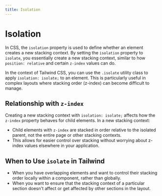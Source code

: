 ```yaml
---
title: Isolation
---
```


# Isolation

In CSS, the `isolation` property is used to define whether an element creates a new stacking context. By setting the `isolation` property to `isolate`, you essentially create a new stacking context, similar to how `position: relative` and certain `z-index` values can do.

In the context of Tailwind CSS, you can use the `.isolate` utility class to apply `isolation: isolate;` to an element. This is particularly useful in complex layouts where stacking order (z-index) can become difficult to manage.

## Relationship with `z-index`

Creating a new stacking context with `isolation: isolate;` affects how the `z-index` property behaves for child elements. In a new stacking context:

- Child elements with `z-index` are stacked in order relative to the isolated parent, not the entire page or other stacking contexts.
- This allows for easier control over stacking without worrying about z-index values elsewhere in your application.

## When to Use `isolate` in Tailwind

- When you have overlapping elements and want to control their stacking order locally within a component, rather than globally.
- When you want to ensure that the stacking context of a particular section doesn't affect or get affected by other sections in the layout.
